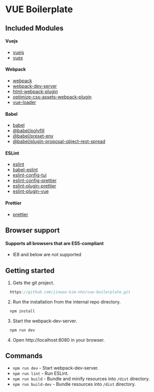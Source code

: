 # VUE Boilerplate

## Included Modules

#### Vuejs
* [vuejs](https://vuejs.org/)
* [vuex](https://github.com/vuejs/vuex)

#### Webpack
* [webpack](https://webpack.js.org/)
* [webpack-dev-server](https://github.com/webpack/webpack-dev-server)
* [html-webpack-plugin](https://github.com/jantimon/html-webpack-plugin)
* [optimize-css-assets-webpack-plugin](https://www.npmjs.com/package/optimize-css-assets-webpack-plugin)
* [vue-loader](https://github.com/vuejs/vue-loader)

#### Babel
* [babel](https://babeljs.io/)
* [@babel/polyfill](https://babeljs.io/docs/en/babel-polyfill)
* [@babel/preset-env](https://github.com/babel/babel/tree/master/packages/babel-preset-env)
* [@babel/plugin-proposal-object-rest-spread](https://github.com/babel/babel/tree/master/packages/babel-plugin-proposal-object-rest-spread)

#### ESLint
* [eslint](https://eslint.org/)
* [babel-eslint](https://github.com/babel/babel-eslint)
* [eslint-config-tui](https://github.com/nhnent/tui.eslint.config)
* [eslint-config-prettier](https://github.com/prettier/eslint-config-prettier)
* [eslint-plugin-prettier](https://github.com/prettier/eslint-plugin-prettier)
* [eslint-plugin-vue](https://github.com/vuejs/eslint-plugin-vue)

#### Prettier
* [prettier](https://prettier.io/)

## Browser support

#### Supports all browsers that are ES5-compliant 

- IE8 and below are not supported

## Getting started

1. Gets the git project. 
```js
  https://github.com/jinwoo-kim-nhn/vue-boilerplate.git
```
2. Run the installation from the internal repo directory.
```js
  npm install
```
3. Start the webpack-dev-server.
```js
  npm run dev
```
4. Open http://localhost:8080 in your browser.

## Commands
* `npm run dev` - Start webpack-dev-server.
* `npm run lint` - Run ESLint.
* `npm run build` - Bundle and minify resources into `/dist` directory.
* `npm run build-dev` - Bundle resources into `/dist` directory.
